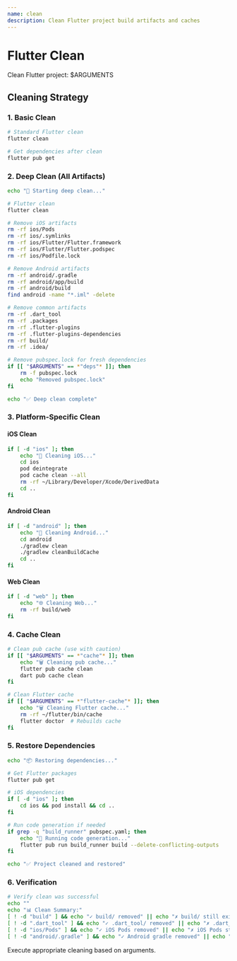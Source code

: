 ```yaml
---
name: clean
description: Clean Flutter project build artifacts and caches
---
```


# Flutter Clean

Clean Flutter project: $ARGUMENTS

## Cleaning Strategy

### 1. Basic Clean
```bash
# Standard Flutter clean
flutter clean

# Get dependencies after clean
flutter pub get
```

### 2. Deep Clean (All Artifacts)
```bash
echo "🧹 Starting deep clean..."

# Flutter clean
flutter clean

# Remove iOS artifacts
rm -rf ios/Pods
rm -rf ios/.symlinks
rm -rf ios/Flutter/Flutter.framework
rm -rf ios/Flutter/Flutter.podspec
rm -rf ios/Podfile.lock

# Remove Android artifacts  
rm -rf android/.gradle
rm -rf android/app/build
rm -rf android/build
find android -name "*.iml" -delete

# Remove common artifacts
rm -rf .dart_tool
rm -rf .packages
rm -rf .flutter-plugins
rm -rf .flutter-plugins-dependencies
rm -rf build/
rm -rf .idea/

# Remove pubspec.lock for fresh dependencies
if [[ "$ARGUMENTS" == *"deps"* ]]; then
    rm -f pubspec.lock
    echo "Removed pubspec.lock"
fi

echo "✅ Deep clean complete"
```

### 3. Platform-Specific Clean

#### iOS Clean
```bash
if [ -d "ios" ]; then
    echo "🍎 Cleaning iOS..."
    cd ios
    pod deintegrate
    pod cache clean --all
    rm -rf ~/Library/Developer/Xcode/DerivedData
    cd ..
fi
```

#### Android Clean
```bash
if [ -d "android" ]; then
    echo "🤖 Cleaning Android..."
    cd android
    ./gradlew clean
    ./gradlew cleanBuildCache
    cd ..
fi
```

#### Web Clean
```bash
if [ -d "web" ]; then
    echo "🌐 Cleaning Web..."
    rm -rf build/web
fi
```

### 4. Cache Clean
```bash
# Clean pub cache (use with caution)
if [[ "$ARGUMENTS" == *"cache"* ]]; then
    echo "🗑️ Cleaning pub cache..."
    flutter pub cache clean
    dart pub cache clean
fi

# Clean Flutter cache
if [[ "$ARGUMENTS" == *"flutter-cache"* ]]; then
    echo "🗑️ Cleaning Flutter cache..."
    rm -rf ~/flutter/bin/cache
    flutter doctor  # Rebuilds cache
fi
```

### 5. Restore Dependencies
```bash
echo "📦 Restoring dependencies..."

# Get Flutter packages
flutter pub get

# iOS dependencies
if [ -d "ios" ]; then
    cd ios && pod install && cd ..
fi

# Run code generation if needed
if grep -q "build_runner" pubspec.yaml; then
    echo "🔧 Running code generation..."
    flutter pub run build_runner build --delete-conflicting-outputs
fi

echo "✅ Project cleaned and restored"
```

### 6. Verification
```bash
# Verify clean was successful
echo ""
echo "📊 Clean Summary:"
[ ! -d "build" ] && echo "✓ build/ removed" || echo "✗ build/ still exists"
[ ! -d ".dart_tool" ] && echo "✓ .dart_tool/ removed" || echo "✗ .dart_tool/ still exists"
[ ! -d "ios/Pods" ] && echo "✓ iOS Pods removed" || echo "✗ iOS Pods still exist"
[ ! -d "android/.gradle" ] && echo "✓ Android gradle removed" || echo "✗ Android gradle still exists"
```

Execute appropriate cleaning based on arguments.